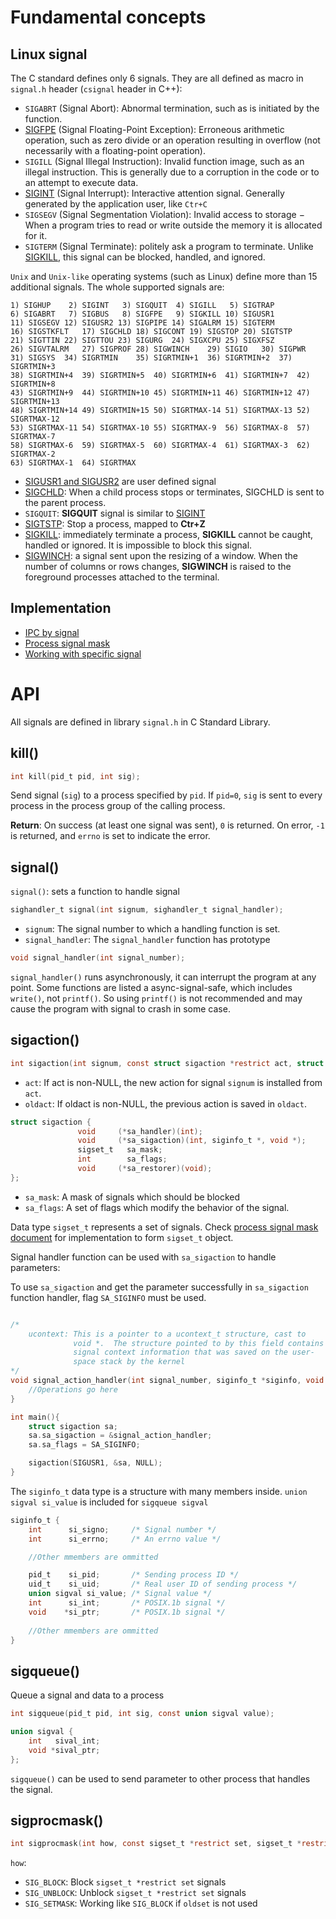 # Fundamental concepts

## Linux signal

The C standard defines only 6 signals. They are all defined as macro in ``signal.h`` header (``csignal`` header in C++):

* ``SIGABRT`` (Signal Abort): Abnormal termination, such as is initiated by the function.
* [SIGFPE](Working%20with%20specific%20signal.md#sigfpe) (Signal Floating-Point Exception): Erroneous arithmetic operation, such as zero divide or an operation resulting in overflow (not necessarily with a floating-point operation).
* ``SIGILL`` (Signal Illegal Instruction): Invalid function image, such as an illegal instruction. This is generally due to a corruption in the code or to an attempt to execute data.
* [SIGINT](Working%20with%20specific%20signal.md#sigtstp-and-sigint) (Signal Interrupt): Interactive attention signal. Generally generated by the application user, like ``Ctr+C``
* ``SIGSEGV`` (Signal Segmentation Violation): Invalid access to storage − When a program tries to read or write outside the memory it is allocated for it.
* ``SIGTERM`` (Signal Terminate): politely ask a program to terminate. Unlike [SIGKILL](Working%20with%20specific%20signal.md#sigkill), this signal can be blocked, handled, and ignored.

``Unix`` and ``Unix-like`` operating systems (such as Linux) define more than 15 additional signals. The whole supported signals are:

```
1) SIGHUP	 2) SIGINT	 3) SIGQUIT	 4) SIGILL	 5) SIGTRAP
6) SIGABRT	 7) SIGBUS	 8) SIGFPE	 9) SIGKILL	10) SIGUSR1
11) SIGSEGV	12) SIGUSR2	13) SIGPIPE	14) SIGALRM	15) SIGTERM
16) SIGSTKFLT	17) SIGCHLD	18) SIGCONT	19) SIGSTOP	20) SIGTSTP
21) SIGTTIN	22) SIGTTOU	23) SIGURG	24) SIGXCPU	25) SIGXFSZ
26) SIGVTALRM	27) SIGPROF	28) SIGWINCH	29) SIGIO	30) SIGPWR
31) SIGSYS	34) SIGRTMIN	35) SIGRTMIN+1	36) SIGRTMIN+2	37) SIGRTMIN+3
38) SIGRTMIN+4	39) SIGRTMIN+5	40) SIGRTMIN+6	41) SIGRTMIN+7	42) SIGRTMIN+8
43) SIGRTMIN+9	44) SIGRTMIN+10	45) SIGRTMIN+11	46) SIGRTMIN+12	47) SIGRTMIN+13
48) SIGRTMIN+14	49) SIGRTMIN+15	50) SIGRTMAX-14	51) SIGRTMAX-13	52) SIGRTMAX-12
53) SIGRTMAX-11	54) SIGRTMAX-10	55) SIGRTMAX-9	56) SIGRTMAX-8	57) SIGRTMAX-7
58) SIGRTMAX-6	59) SIGRTMAX-5	60) SIGRTMAX-4	61) SIGRTMAX-3	62) SIGRTMAX-2
63) SIGRTMAX-1	64) SIGRTMAX	
```

* [SIGUSR1 and SIGUSR2](Working%20with%20specific%20signal.md#sigusr1-and-sigusr2) are user defined signal
* [SIGCHLD](../Process/Process%20cloning/Signal%20for%20fork().md#sigchld): When a child process stops or terminates, SIGCHLD is sent to the parent process. 
* ``SIGQUIT``: **SIGQUIT** signal is similar to [SIGINT](Working%20with%20specific%20signal.md#sigtstp-and-sigint)
* [SIGTSTP](Working%20with%20specific%20signal.md#sigtstp-and-sigint): Stop a process, mapped to **Ctr+Z**
* [SIGKILL](Working%20with%20specific%20signal.md#sigkill): immediately terminate a process, **SIGKILL** cannot be caught, handled or ignored. It is impossible to block this signal.
* [SIGWINCH](Working%20with%20specific%20signal.md#sigwinch): a signal sent upon the resizing of a window. When the number of columns or rows changes, **SIGWINCH** is raised to the foreground processes attached to the terminal.

## Implementation

* [IPC by signal](IPC%20by%20signal.md)
* [Process signal mask](Process%20signal%20mask.md)
* [Working with specific signal](Working%20with%20specific%20signal.md)

# API

All signals are defined in library ``signal.h`` in C Standard Library.

## kill()

```c
int kill(pid_t pid, int sig);
```
Send signal (``sig``) to a process specified by ``pid``.
If ``pid=0``, ``sig`` is sent to every process in the process group of the calling process.

**Return**: On success (at least one signal was sent), ``0`` is returned.  On error, ``-1`` is returned, and ``errno`` is set to indicate the error.

## signal()

``signal()``: sets a function to handle signal

```c
sighandler_t signal(int signum, sighandler_t signal_handler);
```

* ``signum``: The signal number to which a handling function is set.
* ``signal_handler``: The ``signal_handler`` function has prototype

```c
void signal_handler(int signal_number);
```

``signal_handler()`` runs asynchronously, it can interrupt the program at any point. Some functions are listed a async-signal-safe, which includes ``write()``, not ``printf()``. So using ``printf()`` is not recommended and may cause the program with signal to crash in some case.

## sigaction()

```c
int sigaction(int signum, const struct sigaction *restrict act, struct sigaction *restrict oldact);
```

* ``act``: If act is non-NULL, the new action for signal ``signum`` is installed from ``act``.
* ``oldact``: If oldact is non-NULL, the previous action is saved in ``oldact``.

```c
struct sigaction {
               void     (*sa_handler)(int);
               void     (*sa_sigaction)(int, siginfo_t *, void *);
               sigset_t   sa_mask;
               int        sa_flags;
               void     (*sa_restorer)(void);
};
```

* ``sa_mask``: A mask of signals which should be blocked
* ``sa_flags``: A set of flags which modify the behavior of the signal.

Data type ``sigset_t`` represents a set of signals. Check [process signal mask document](Process%20signal%20mask.md) for implementation to form ``sigset_t`` object.

Signal handler function can be used with ``sa_sigaction`` to handle parameters:

To use ``sa_sigaction`` and get the parameter successfully in ``sa_sigaction`` function handler, flag ``SA_SIGINFO`` must be used.

```c

/*
    ucontext: This is a pointer to a ucontext_t structure, cast to
              void *.  The structure pointed to by this field contains
              signal context information that was saved on the user-
              space stack by the kernel
*/
void signal_action_handler(int signal_number, siginfo_t *siginfo, void *ucontext){
	//Operations go here
}

int main(){
	struct sigaction sa;
    sa.sa_sigaction = &signal_action_handler;
    sa.sa_flags = SA_SIGINFO;

    sigaction(SIGUSR1, &sa, NULL);
}
```

The ``siginfo_t`` data type is a structure with many members inside. ``union sigval si_value`` is included for ``sigqueue sigval``

```c
siginfo_t {
	int      si_signo;     /* Signal number */
	int      si_errno;     /* An errno value */

	//Other mmembers are ommitted

	pid_t    si_pid;       /* Sending process ID */
	uid_t    si_uid;       /* Real user ID of sending process */
	union sigval si_value; /* Signal value */
	int      si_int;       /* POSIX.1b signal */
	void    *si_ptr;       /* POSIX.1b signal */
	
	//Other mmembers are ommitted
}
```

## sigqueue()

Queue a signal and data to a process

```c
int sigqueue(pid_t pid, int sig, const union sigval value);
```

```c
union sigval {
	int   sival_int;
	void *sival_ptr;
};
```

``sigqueue()`` can be used to send parameter to other process that handles the signal.

## sigprocmask()

```c
int sigprocmask(int how, const sigset_t *restrict set, sigset_t *restrict oldset);
```

``how``:

* ``SIG_BLOCK``: Block ``sigset_t *restrict set`` signals
* ``SIG_UNBLOCK``: Unblock ``sigset_t *restrict set`` signals
* ``SIG_SETMASK``: Working like ``SIG_BLOCK`` if ``oldset`` is not used
